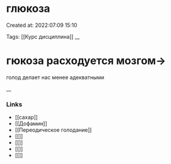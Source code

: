 # глюкоза

Created at: 2022:07:09 15:10

Tags: [[Курс дисциплина]]
__ 

# гюкоза расходуется мозгом->
голод делает нас менее адекватными 


__

### Links
- [[сахар]]
- [[Дофамин]]
- [[Переодическое голодание]]
- [[]]
- [[]]
- [[]]
- [[]]